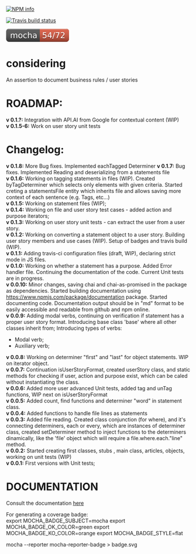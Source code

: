 [![NPM info](https://nodei.co/npm/considering.png?downloads=true)](https://nodei.co/npm/considering.png?downloads=true)

[![Travis build status](https://travis-ci.org/tcardoso2/considering.png?branch=master)](https://travis-ci.org/tcardoso2/considering)

[![Unit tests](https://github.com/tcardoso2/considering/blob/master/badge.svg)](https://github.com/tcardoso2/considering/blob/master/badge.svg)  

# considering
An assertion to document business rules / user stories

# ROADMAP:  
**v 0.1.?:**  Integration with API.AI from Google for contextual content (WIP)  
**v 0.1.5-6:**  Work on user story unit tests  

# Changelog:  
**v 0.1.8:**  More Bug fixes. Implemented eachTagged Determiner 
**v 0.1.7:**  Bug fixes. Implemented Reading and deserializing from a statements file  
**v 0.1.6:**  Working on tagging statements in files (WIP). Created byTagDeterminer which selects only elements with given criteria. Started creting a statementsFile entity which inherits file and allows saving more context of each sentence (e.g. Tags, etc...)  
**v 0.1.5:**  Working on statement files (WIP);  
**v 0.1.4:**  Working on file and user story test cases - added action and purpose iterators;  
**v 0.1.3:**  Working on user story unit tests - can extract the user from a user story.  
**v 0.1.2:**  Working on converting a statement object to a user story. Building user story members and use cases (WIP). Setup of badges and travis build (WIP).  
**v 0.1.1:**  Adding travis-ci configuration files (draft, WIP), declaring strict mode in JS files.  
**v 0.1.0:**  Working on whether a statement has a purpose. Added Error handler file. Continuing the documentation of the code. Current Unit tests are in progress.  
**v 0.0.10:** Minor changes, saving chai and chai-as-promised in the package as dependencies. Started building documentation using https://www.npmjs.com/package/documentation package. Started documenting code. Documentation output should be in "md" format to be easily accessible and readable from github and npm online.  
**v 0.0.9:**  Adding modal verbs, continuing on verification if statement has a proper user story format. Introducing base class 'base' where all other classes inherit from; Introducing types of verbs:  
* Modal verb;
* Auxiliary verb;  

**v 0.0.8:**  Working on determiner "first" and "last" for object statements. WIP on iterator object.  
**v 0.0.7:**  Continuation isUserStoryFormat, created userStory class, and static methods for checking if user, action and purpose exist, which can be caled without instantiating the class.  
**v 0.0.6:**  Added more user advanced Unit tests, added tag and unTag functions, WIP next on isUserStoryFormat  
**v 0.0.5:**  Added count, find functions and determiner "word" in statement class.  
**v 0.0.4:**  Added functions to handle file lines as statements  
**v 0.0.3:**  Added file reading. Created class conjunction (for where), and it's connecting determiners, each or every, which are instances of determiner class, created setDeterminer method to inject functions to the  determiners dinamically, like the 'file' object which will require a file.where.each."line" method.  
**v 0.0.2:**  Started creating first classes, stubs , main class, articles, objects, working on unit tests (WIP)  
**v 0.0.1:**  First versions with Unit tests;  
  
# DOCUMENTATION  
Consult the documentation [here](https://github.com/tcardoso2/considering/blob/master/DOCUMENTATION.md)  

For generating a coverage badge:  
export MOCHA_BADGE_SUBJECT=mocha
export MOCHA_BADGE_OK_COLOR=green
export MOCHA_BADGE_KO_COLOR=orange
export MOCHA_BADGE_STYLE=flat

mocha --reporter mocha-reporter-badge > badge.svg
